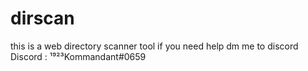 # dirscan
this is a web directory scanner tool
if you need help dm me to discord
Discord : ¹⁹²³Kommandant#0659
